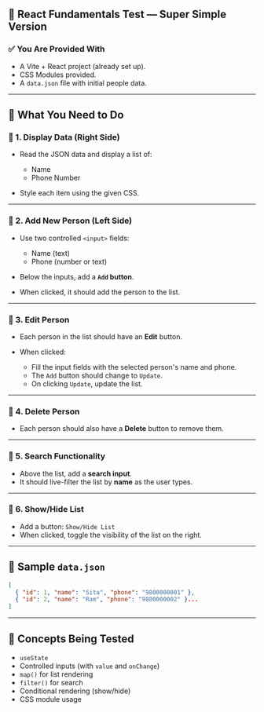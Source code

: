 ## 🧪 **React Fundamentals Test — Super Simple Version**

### ✅ **You Are Provided With**

- A Vite + React project (already set up).
- CSS Modules provided.
- A `data.json` file with initial people data.

---

## 🎯 **What You Need to Do**

### 🔹 1. **Display Data (Right Side)**

- Read the JSON data and display a list of:

  - Name
  - Phone Number

- Style each item using the given CSS.

---

### 🔹 2. **Add New Person (Left Side)**

- Use two controlled `<input>` fields:

  - Name (text)
  - Phone (number or text)

- Below the inputs, add a **`Add` button**.
- When clicked, it should add the person to the list.

---

### 🔹 3. **Edit Person**

- Each person in the list should have an **Edit** button.
- When clicked:

  - Fill the input fields with the selected person's name and phone.
  - The `Add` button should change to `Update`.
  - On clicking `Update`, update the list.

---

### 🔹 4. **Delete Person**

- Each person should also have a **Delete** button to remove them.

---

### 🔹 5. **Search Functionality**

- Above the list, add a **search input**.
- It should live-filter the list by **name** as the user types.

---

### 🔹 6. **Show/Hide List**

- Add a button: `Show/Hide List`
- When clicked, toggle the visibility of the list on the right.

---

## 📂 Sample `data.json`

```json
[
  { "id": 1, "name": "Sita", "phone": "9800000001" },
  { "id": 2, "name": "Ram", "phone": "9800000002" }...
]
```

---

## 🧠 Concepts Being Tested

- `useState`
- Controlled inputs (with `value` and `onChange`)
- `map()` for list rendering
- `filter()` for search
- Conditional rendering (show/hide)
- CSS module usage
